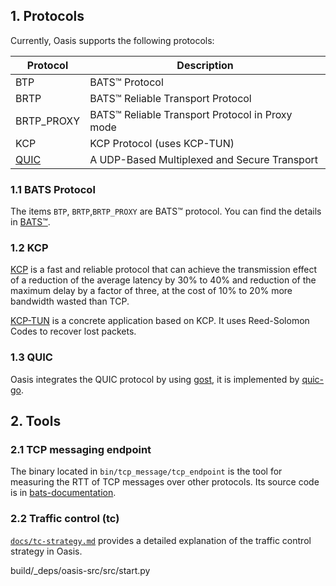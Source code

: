 ## 1. Protocols

Currently, Oasis supports the following protocols:

| Protocol                                              | Description                                     |
| ----------------------------------------------------- | ----------------------------------------------- |
| BTP                                                   | BATS™ Protocol                                  |
| BRTP                                                  | BATS™ Reliable Transport Protocol               |
| BRTP_PROXY                                            | BATS™ Reliable Transport Protocol in Proxy mode |
| KCP                                                   | KCP Protocol       (uses KCP-TUN)               |
| [QUIC](https://datatracker.ietf.org/doc/html/rfc9000) | A UDP-Based Multiplexed and Secure Transport    |

### 1.1 BATS Protocol

The items `BTP`, `BRTP`,`BRTP_PROXY` are BATS™ protocol. You can find the details in [BATS™](../bats/README.md).

### 1.2 KCP

[KCP](https://github.com/skywind3000/kcp) is a fast and reliable protocol that can achieve the transmission effect of a reduction of the average latency by 30% to 40% and reduction of the maximum delay by a factor of three, at the cost of 10% to 20% more bandwidth wasted than TCP.

[KCP-TUN](https://github.com/xtaci/kcptun) is a concrete application based on KCP. It uses Reed-Solomon Codes to recover lost packets.

### 1.3 QUIC

Oasis integrates the QUIC protocol by using [gost](https://gost.run/en/tutorials/protocols/quic/), it is implemented by [quic-go](https://github.com/quic-go/quic-go).

## 2. Tools

### 2.1 TCP messaging endpoint

The binary located in `bin/tcp_message/tcp_endpoint` is the tool for measuring the RTT of TCP messages over other protocols. Its source code is in [bats-documentation](https://github.com/n-hop/bats-documentation).

### 2.2 Traffic control (tc)

[`docs/tc-strategy.md`](tc-strategy.md) provides a detailed explanation of the traffic control strategy in Oasis.


build/_deps/oasis-src/src/start.py